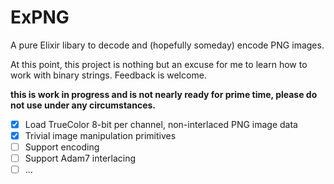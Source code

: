 ExPNG
=====

A pure Elixir libary to decode and (hopefully someday) encode PNG images.

At this point, this project is nothing but an excuse for me to learn how to work with binary strings. Feedback is welcome.

**this is work in progress and is not nearly ready for prime time, please do not use under any circumstances.**

- [x] Load TrueColor 8-bit per channel, non-interlaced PNG image data
- [x] Trivial image manipulation primitives
- [ ] Support encoding
- [ ] Support Adam7 interlacing
- [ ] ...